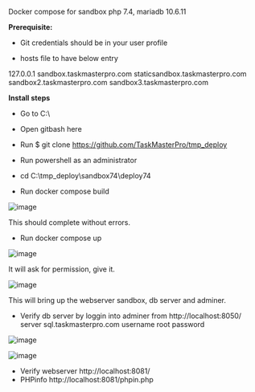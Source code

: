 Docker compose for sandbox php 7.4, mariadb 10.6.11

**Prerequisite:** 

  * Git credentials should be in your user profile

  * hosts file to have below entry 
  
  127.0.0.1 sandbox.taskmasterpro.com staticsandbox.taskmasterpro.com sandbox2.taskmasterpro.com sandbox3.taskmasterpro.com

**Install steps**

* Go to C:\

* Open gitbash here

* Run
$ git clone https://github.com/TaskMasterPro/tmp_deploy

* Run powershell as an administrator

* cd C:\tmp_deploy\sandbox74\deploy74

* Run docker compose build

![image](https://user-images.githubusercontent.com/104414289/211501120-43dd0728-b314-4236-bc07-09cf4b481d03.png)

This should complete without errors.

* Run docker compose up

![image](https://user-images.githubusercontent.com/104414289/211501401-6b5fc098-9be2-4250-863d-397851e61e57.png)

It will ask for permission, give it.

![image](https://user-images.githubusercontent.com/104414289/211501786-9adf434f-aa09-414a-8848-d219b628ca9c.png)

This will bring up the webserver sandbox, db server and adminer.

* Verify db server by loggin into adminer from 
http://localhost:8050/
server sql.taskmasterpro.com
username root
password <from docker-compose.yml>

![image](https://user-images.githubusercontent.com/104414289/211504354-900f111e-a60d-4f0e-99c6-845ddce6642c.png)

![image](https://user-images.githubusercontent.com/104414289/211504485-902dff0f-8b4a-4e08-80d3-c4e915a7cb43.png)

* Verify webserver 
  http://localhost:8081/
* PHPinfo http://localhost:8081/phpin.php
 
 


